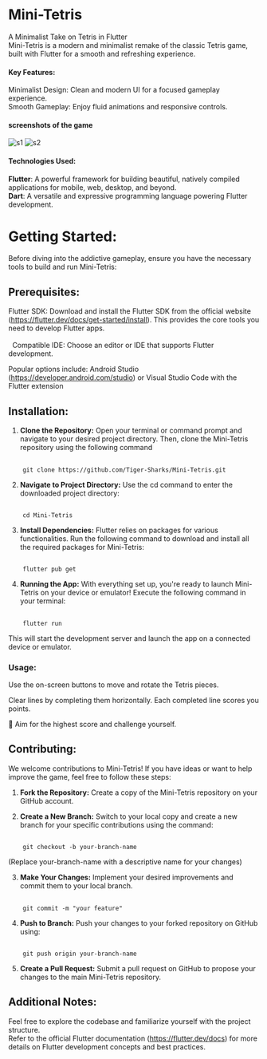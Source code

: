 # Mini-Tetris
A Minimalist Take on Tetris in Flutter<br>
Mini-Tetris is a modern and minimalist remake of the classic Tetris game, built with Flutter for a smooth and refreshing experience.

#### Key Features:

Minimalist Design: Clean and modern UI for a focused gameplay experience.<br>
Smooth Gameplay: Enjoy fluid animations and responsive controls.

#### screenshots of the game
![s1](assets/s1.png)
![s2](assets/s2.png)

#### Technologies Used:

**Flutter**: A powerful framework for building beautiful, natively compiled applications for mobile, web, desktop, and beyond.<br>
**Dart**: A versatile and expressive programming language powering Flutter development.

# Getting Started:

Before diving into the addictive gameplay, ensure you have the necessary tools to build and run Mini-Tetris:

## Prerequisites:

Flutter SDK: Download and install the Flutter SDK from the official website (https://flutter.dev/docs/get-started/install). This provides the core tools you need to develop Flutter apps.<br>  
  
Compatible IDE: Choose an editor or IDE that supports Flutter development.<br> 

Popular options include:
Android Studio (https://developer.android.com/studio) or
Visual Studio Code with the Flutter extension


## Installation:

1. **Clone the Repository:** Open your terminal or command prompt and navigate to your desired project directory. Then, clone the Mini-Tetris repository using the following command

## 
        git clone https://github.com/Tiger-Sharks/Mini-Tetris.git



2. **Navigate to Project Directory:** Use the cd command to enter the downloaded project directory:

## 
        cd Mini-Tetris


3. **Install Dependencies:** Flutter relies on packages for various functionalities. Run the following command to download and install all the required packages for Mini-Tetris:

## 
        flutter pub get


4. **Running the App:** With everything set up, you're ready to launch Mini-Tetris on your device or emulator! Execute the following command in your terminal:

## 
        flutter run


This will start the development server and launch the app on a connected device or emulator.


### Usage:

Use the on-screen buttons to move and rotate the Tetris pieces.

Clear lines by completing them horizontally. Each completed line scores you points.

:rocket: Aim for the highest score and challenge yourself.


## Contributing:

We welcome contributions to Mini-Tetris! If you have ideas or want to help improve the game, feel free to follow these steps:

1. **Fork the Repository:** Create a copy of the Mini-Tetris repository on your GitHub account.

2. **Create a New Branch:** Switch to your local copy and create a new branch for your specific contributions using the command:


## 
        git checkout -b your-branch-name


(Replace your-branch-name with a descriptive name for your changes)

3. **Make Your Changes:** Implement your desired improvements and commit them to your local branch.


## 
        git commit -m "your feature"


4. **Push to Branch:** Push your changes to your forked repository on GitHub using:


## 
        git push origin your-branch-name


5. **Create a Pull Request:** Submit a pull request on GitHub to propose your changes to the main Mini-Tetris repository.

## Additional Notes:

Feel free to explore the codebase and familiarize yourself with the project structure.<br>
Refer to the official Flutter documentation (https://flutter.dev/docs) for more details on Flutter development concepts and best practices.